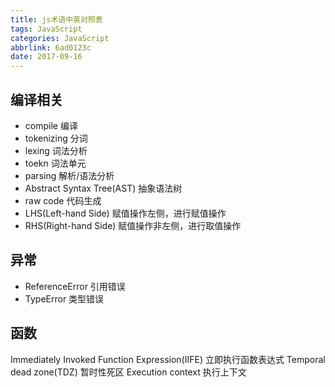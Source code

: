 ```yaml
---
title: js术语中英对照表
tags: JavaScript
categories: JavaScript
abbrlink: 6ad0123c
date: 2017-09-16
---
```

## 编译相关

* compile 编译
* tokenizing 分词
* lexing 词法分析
* toekn 词法单元
* parsing 解析/语法分析
* Abstract Syntax Tree(AST) 抽象语法树
* raw code 代码生成
* LHS(Left-hand Side) 赋值操作左侧，进行赋值操作
* RHS(Right-hand Side) 赋值操作非左侧，进行取值操作

## 异常

* ReferenceError 引用错误
* TypeError 类型错误

## 函数

Immediately Invoked Function Expression(IIFE) 立即执行函数表达式
Temporal dead zone(TDZ) 暂时性死区
Execution context 执行上下文
